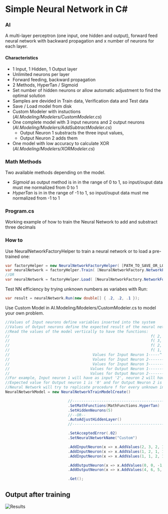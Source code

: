 # Simple Neural Network in C#
### AI
A multi-layer perceptron (one input, one hidden and output), forward feed neural network with backward propagation and x number of neurons for each layer.
#### Characteristics
* 1 Input, 1 Hidden, 1 Output layer
* Unlimited neurons per layer
* Forward feeding, backward propagation
* 2 Methods, HyperTan / Sigmoid
* Set number of hidden neurons or allow automatic adjustment to find the optimal solution
* Samples are devided in Train data, Verification data and Test data 
* Save / Load model from disk
* Custom Modeler with instuctions (_AI.Modeling/Modelers/CustomModeler.cs_)
* One complete model with 3 input neurons and 2 output neurons (_AI.Modeling/Modelers/AddSubtractModeler.cs_)
	* Output Neuron 1 substracts the three input values, 
	* Output Neuron 2 adds them 
* One model with low accuracy to calculate XOR (_AI.Modeling/Modelers/XORModeler.cs_)

### Math Methods
Two available methods depending on the model.<br />
* _Sigmoid_ as output method is in in the range of 0 to 1, so input/ouput data must me normalized  from 0 to 1
* _HyperTan_ is in in the range of -1 to 1, so input/ouput data must me normalized from -1 to 1

### Program.cs
Working example of how to train the Neural Network to add and substract three decimals
### How to
Use NeuralNetworkFactoryHelper to train a neural network or to load a pre-trained one:
```csharp
var factoryHelper = new NeuralNetworkFactoryHelper( [PATH_TO_SAVE_OR_LOAD_TRAINED_NETWORKS] );
var neuralNetwork = factoryHelper.Train( [NeuralNetworkFactory.NetworkFor.AddSubtract | NeuralNetworkFactory.NetworkFor.XOR | NeuralNetworkFactory.NetworkFor.Custom] );
//OR
var neuralNetwork = factoryHelper.Load( [NeuralNetworkFactory.NetworkFor.AddSubtract | NeuralNetworkFactory.NetworkFor.XOR | NeuralNetworkFactory.NetworkFor.Custom] );
```
Test NN efficiency by trying unknown numbers as variabes with Run:
```csharp
var result = neuralNetwork.Run(new double[] { .2, .2, .1 });
```
Use Custom Model in AI.Modeling/Modelers/CustomModeler.cs to model your own problem.
```csharp
//Values of Input neurons define variables inserted into the system
//Values of Output neurons define the expected result of the neural network
//Read the values of the model vertically to have the functions: 
//                                                               f( 2, 1, 1 ) = [  0, 4 ] 
//                                                               f( 3, 2, 1 ) = [  0, 6 ]
//                                                               f( 2, 1, 2 ) = [ -1, 5 ]
//                                                               f( 1, 1, 1 ) = [ -1, 3 ]
//                                     Values for Input Neuron 1-----^   
//                                     Values for Input Neuron 2---------^
//                                     Values for Input Neuron 3-------------^
//                                    Values for Output Neuron 1----------------------^
//                                    Values for Output Neuron 2--------------------------^
//For example, Input neuron 1 will have as input '2', neuron 2 will have '1', and neuron 3 will have '1'
//Expected value for Output neuron 1 is '0' and for Output Neuron 2 is '4'
//Neural Network will try to replicate procedure f for every unknown input. That's what NN do :)
NeuralNetworkModel = new NeuralNetworkTrainModelCreate()

							//-----------------------------------------------------------------------------------
							.SetMathFunctions(MathFunctions.HyperTan)           //Set the algorithms to be used                         
							.SetHiddenNeurons(5)                                //Set the number of hidden neurons
							//--OR--                                
							.AutoAdjustHiddenLayer()                            //Let the network handle hidden neurons in order to find optimal solution
							//-----------------------------------------------------------------------------------

							.SetAcceptedError(.02)                              //Set accepted error for the train session to complete, current is 1%
							.SetNeuralNetworkName("Custom")                     //Set Network Name

							.AddInputNeuron(x => x.AddValues(2, 3, 2, 1))       //Add Input Neuron 1
							.AddInputNeuron(x => x.AddValues(1, 2, 1, 1))       //Add Input Neuron 2
							.AddInputNeuron(x => x.AddValues(1, 1, 2, 1))       //Add an Input Neuron 3

							.AddOutputNeuron(x => x.AddValues(0, 0, -1, -1))    //Add Output Neuron 1
							.AddOutputNeuron(x => x.AddValues(4, 6, 5, 3))      //Add Output Neuron 2

							.Get();                                             //Get the model
```

## Output after training
![Results](https://raw.githubusercontent.com/georgekosmidis/SimpleNeuralNetwork/master/README/Capture.PNG)

